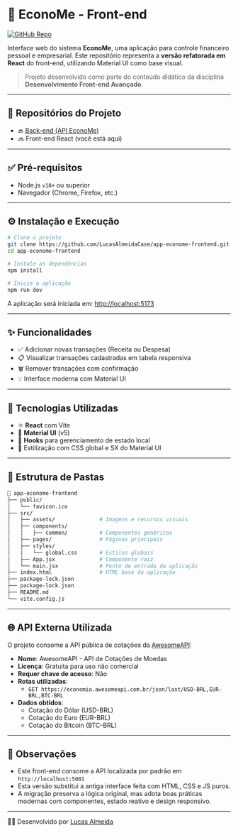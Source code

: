 # 💼 EconoMe - Front-end

[![GitHub Repo](https://img.shields.io/badge/GitHub-View%20Repository-blue?logo=github)](https://github.com/LucasAlmeidaCase/app-econome-frontend)

Interface web do sistema **EconoMe**, uma aplicação para controle financeiro pessoal e empresarial. Este repositório representa a **versão refatorada em React** do front-end, utilizando Material UI como base visual.

> Projeto desenvolvido como parte do conteúdo didático da disciplina **Desenvolvimento Front-end Avançado**.

---

## 🔗 Repositórios do Projeto

- 🔙 [Back-end (API EconoMe)](https://github.com/LucasAlmeidaCase/app-econome-backend)
- 🔜 Front-end React (você está aqui)

---

## ✅ Pré-requisitos

- Node.js `v18+` ou superior
- Navegador (Chrome, Firefox, etc.)

---

## ⚙️ Instalação e Execução

```bash
# Clone o projeto
git clone https://github.com/LucasAlmeidaCase/app-econome-frontend.git
cd app-econome-frontend

# Instale as dependências
npm install

# Inicie a aplicação
npm run dev
```

A aplicação será iniciada em: [http://localhost:5173](http://localhost:5173)

---

## ✨ Funcionalidades

- ✅ Adicionar novas transações (Receita ou Despesa)
- 📋 Visualizar transações cadastradas em tabela responsiva
- 🗑️ Remover transações com confirmação
- 💡 Interface moderna com Material UI

---

## 🧱 Tecnologias Utilizadas

- ⚛️ **React** com Vite
- 🎨 **Material UI** (v5)
- 🧠 **Hooks** para gerenciamento de estado local
- 💅 Estilização com CSS global e SX do Material UI

---

## 📁 Estrutura de Pastas

```bash
📁 app-econome-frontend
├── public/
│   └── favicon.ico
├── src/
│   ├── assets/              # Imagens e recursos visuais
│   ├── components/
│   │   ├── common/          # Componentes genéricos
│   ├── pages/               # Páginas principais
│   ├── styles/
│   │   └── global.css       # Estilos globais
│   ├── App.jsx              # Componente raiz
│   └── main.jsx             # Ponto de entrada da aplicação
├── index.html               # HTML base da aplicação
├── package-lock.json
├── package-lock.json
├── README.md
└── vite.config.js
```

---

## 🌐 API Externa Utilizada

O projeto consome a API pública de cotações da [AwesomeAPI](https://docs.awesomeapi.com.br/api-de-moedas):

- **Nome**: AwesomeAPI - API de Cotações de Moedas
- **Licença**: Gratuita para uso não comercial
- **Requer chave de acesso**: Não
- **Rotas utilizadas**:
  - `GET https://economia.awesomeapi.com.br/json/last/USD-BRL,EUR-BRL,BTC-BRL`
- **Dados obtidos**:
  - Cotação do Dólar (USD-BRL)
  - Cotação do Euro (EUR-BRL)
  - Cotação do Bitcoin (BTC-BRL)

---

## 📝 Observações

- Este front-end consome a API localizada por padrão em `http://localhost:5001`
- Esta versão substitui a antiga interface feita com HTML, CSS e JS puros.
- A migração preserva a lógica original, mas adota boas práticas modernas com componentes, estado reativo e design responsivo.

---

👨‍💻 Desenvolvido por [Lucas Almeida](https://github.com/LucasAlmeidaCase)